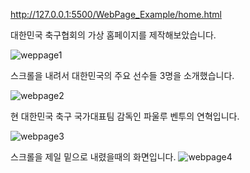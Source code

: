 http://127.0.0.1:5500/WebPage_Example/home.html

대한민국 축구협회의 가상 홈페이지를 제작해보았습니다.

![weppage1](https://user-images.githubusercontent.com/96391615/164059882-56a099e9-40ad-4942-8a12-00732640a4ca.png)


스크롤을 내려서 대한민국의 주요 선수들 3명을 소개했습니다.

![webpage2](https://user-images.githubusercontent.com/96391615/164059992-22307aed-c7f4-4762-be05-deb183008010.png)


현 대한민국 축구 국가대표팀 감독인 파울루 벤투의 연혁입니다.

![webpage3](https://user-images.githubusercontent.com/96391615/164060047-1569b8ee-8ae5-41e9-ac3c-d2ed346e76f6.png)


스크롤을 제일 밑으로 내렸을때의 화면입니다.
![webpage4](https://user-images.githubusercontent.com/96391615/164060105-36bd0b3b-e5ab-444f-a407-0c3754b4f796.png)
